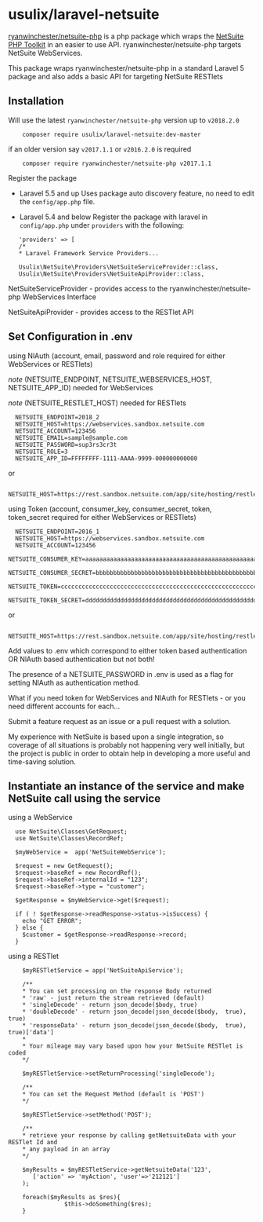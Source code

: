 # usulix/laravel-netsuite

[ryanwinchester/netsuite-php](https://github.com/ryanwinchester/netsuite-php) is a php package which 
wraps the [NetSuite PHP Toolkit](http://www.netsuite.com/portal/developers/resources/suitetalk-sample-applications.shtml)
in an easier to use API. ryanwinchester/netsuite-php targets NetSuite WebServices.
 
This package wraps ryanwinchester/netsuite-php in a standard Laravel 5 package and also adds a basic
API for targeting NetSuite RESTlets

## Installation

Will use the latest `ryanwinchester/netsuite-php` version up to `v2018.2.0` 

```
    composer require usulix/laravel-netsuite:dev-master
```
if an older version say `v2017.1.1` or `v2016.2.0` is required
 ```
     composer require ryanwinchester/netsuite-php v2017.1.1
 ```


Register the package

- Laravel 5.5 and up Uses package auto discovery feature, no need to edit the `config/app.php` file.

- Laravel 5.4 and below Register the package with laravel in `config/app.php` under `providers` with the following:

```
   'providers' => [
   /*
   * Laravel Framework Service Providers...
   
   Usulix\NetSuite\Providers\NetSuiteServiceProvider::class,
   Usulix\NetSuite\Providers\NetSuiteApiProvider::class,
```

NetSuiteServiceProvider - provides access to the ryanwinchester/netsuite-php WebServices 
Interface 

NetSuiteApiProvider - provides access to the RESTlet API

## Set Configuration in .env
  using NlAuth (account, email, password and role required for either WebServices or RESTlets)
  
  _note_ (NETSUITE_ENDPOINT, NETSUITE_WEBSERVICES_HOST, NETSUITE_APP_ID) needed for WebServices
  
  _note_ (NETSUITE_RESTLET_HOST) needed for RESTlets
  
```
  NETSUITE_ENDPOINT=2018_2 
  NETSUITE_HOST=https://webservices.sandbox.netsuite.com
  NETSUITE_ACCOUNT=123456
  NETSUITE_EMAIL=sample@sample.com
  NETSUITE_PASSWORD=sup3rs3cr3t
  NETSUITE_ROLE=3
  NETSUITE_APP_ID=FFFFFFFF-1111-AAAA-9999-000000000000
```
or
```
  NETSUITE_HOST=https://rest.sandbox.netsuite.com/app/site/hosting/restlet.nl
```

using Token (account, consumer_key, consumer_secret, token, token_secret required for either WebServices or RESTlets)
  
```
  NETSUITE_ENDPOINT=2016_1 
  NETSUITE_HOST=https://webservices.sandbox.netsuite.com
  NETSUITE_ACCOUNT=123456
  NETSUITE_CONSUMER_KEY=aaaaaaaaaaaaaaaaaaaaaaaaaaaaaaaaaaaaaaaaaaaaaaaaaaaaaaaaaaaaaaaa
  NETSUITE_CONSUMER_SECRET=bbbbbbbbbbbbbbbbbbbbbbbbbbbbbbbbbbbbbbbbbbbbbbbbbbbbbbbbbbbbbbbb
  NETSUITE_TOKEN=cccccccccccccccccccccccccccccccccccccccccccccccccccccccccccccccc
  NETSUITE_TOKEN_SECRET=dddddddddddddddddddddddddddddddddddddddddddddddddddddddddddddddd
```
or
```
  NETSUITE_HOST=https://rest.sandbox.netsuite.com/app/site/hosting/restlet.nl
```

Add values to .env which correspond to either token based authentication OR NlAuth based authentication but not both!

The presence of a NETSUITE_PASSWORD in .env is used as a flag for setting NlAuth as authentication method.

What if you need token for WebServices and NlAuth for RESTlets - or you need different accounts for each...

Submit a feature request as an issue or a pull request with a solution. 

My experience with NetSuite is based upon a single integration, so coverage of all situations is 
probably not happening very well initially, but the project is public in order to obtain help in 
developing a more useful and time-saving solution.

## Instantiate an instance of the service and make NetSuite call using the service

using a WebService

```
  use NetSuite\Classes\GetRequest;
  use NetSuite\Classes\RecordRef;
  
  $myWebService =  app('NetSuiteWebService');
  
  $request = new GetRequest();
  $request->baseRef = new RecordRef();
  $request->baseRef->internalId = "123";
  $request->baseRef->type = "customer";
  
  $getResponse = $myWebService->get($request);
  
  if ( ! $getResponse->readResponse->status->isSuccess) {
    echo "GET ERROR";
  } else {
    $customer = $getResponse->readResponse->record;
  }

```

using a RESTlet

```
    $myRESTletService = app('NetSuiteApiService');
    
    /**
    * You can set processing on the response Body returned
    * 'raw' - just return the stream retrieved (default)
    * 'singleDecode' - return json_decode($body, true)
    * 'doubleDecode' - return json_decode(json_decode($body,  true), true)
    * 'responseData' - return json_decode(json_decode($body,  true), true)['data']
    *
    * Your mileage may vary based upon how your NetSuite RESTlet is coded
    */
    
    $myRESTletService->setReturnProcessing('singleDecode');
    
    /**
    * You can set the Request Method (default is 'POST')
    */
    
    $myRESTletService->setMethod('POST');
    
    /**
    * retrieve your response by calling getNetsuiteData with your RESTlet Id and
    * any payload in an array
    */
    
    $myResults = $myRESTletService->getNetsuiteData('123', 
       ['action' => 'myAction', 'user'=>'212121']
    );
    
    foreach($myResults as $res){
                $this->doSomething($res);
    }
```
